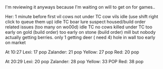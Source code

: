 I'm reviewing it anyways because I'm waiting on will to get on for games..

Her:
1 minute before first vil 
cows not under TC
cow vils idle (use shift right click to queue them up)
idle TC
boar lure suspect
housed/build order related issues (too many on wo00d)
idle TC
no cows killed under TC
too early on gold (build order)
too early on stone (build order)
mill but nobody actually getting berries.
only 1 getting deer ( need 4)
hole in wall
too early on market

At 10:27
Lexi:  17 pop
Zalander: 21 pop
Yellow: 27 pop
Red: 20 pop

At 20:29
Lexi:  20 pop
Zalander: 28 pop
Yellow: 33 POP
Red: 38 pop

